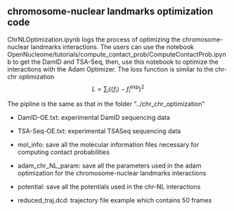 ## chromosome-nuclear landmarks optimization code

ChrNLOptimization.ipynb logs the process of optimizing the chromosome-nuclear landmarks interactions. The users can use the notebook OpenNucleome/tutorials/compute_contact_prob/ComputeContactProb.ipynb to get the DamID and TSA-Seq, then, use this notebook to optimize the interactions with the Adam Optimizer. The loss function is similar to the chr-chr optimization $$L = \sum_i (\left< f_i\right> - f_i^\text{exp})^2$$

The pipline is the same as that in the folder "../chr_chr_optimization"

- DamID-OE.txt: experimental DamID sequencing data

- TSA-Seq-OE.txt: experimental TSASeq sequencing data

- mol_info: save all the molecular information files necessary for computing contact probabilities

- adam_chr_NL_param: save all the parameters used in the adam optimization for the chromosome-nuclear landmarks interactions

- potential: save all the potentials used in the chr-NL interactions

- reduced_traj.dcd: trajectory file example which contains 50 frames
